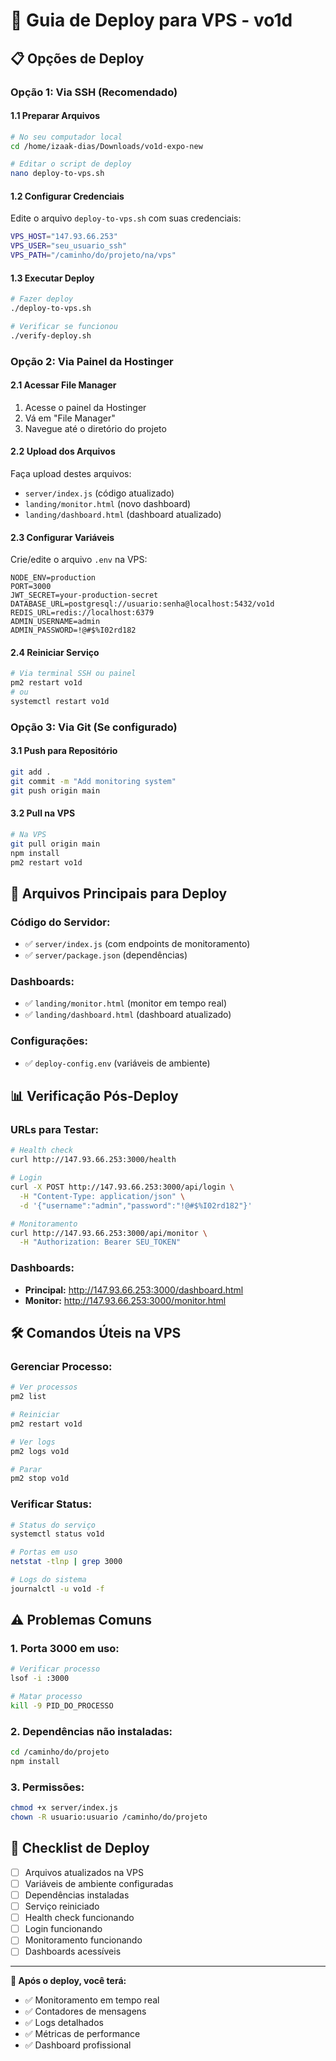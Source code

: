 # 🚀 Guia de Deploy para VPS - vo1d

## 📋 **Opções de Deploy**

### **Opção 1: Via SSH (Recomendado)**

#### **1.1 Preparar Arquivos**
```bash
# No seu computador local
cd /home/izaak-dias/Downloads/vo1d-expo-new

# Editar o script de deploy
nano deploy-to-vps.sh
```

#### **1.2 Configurar Credenciais**
Edite o arquivo `deploy-to-vps.sh` com suas credenciais:
```bash
VPS_HOST="147.93.66.253"
VPS_USER="seu_usuario_ssh"
VPS_PATH="/caminho/do/projeto/na/vps"
```

#### **1.3 Executar Deploy**
```bash
# Fazer deploy
./deploy-to-vps.sh

# Verificar se funcionou
./verify-deploy.sh
```

### **Opção 2: Via Painel da Hostinger**

#### **2.1 Acessar File Manager**
1. Acesse o painel da Hostinger
2. Vá em "File Manager"
3. Navegue até o diretório do projeto

#### **2.2 Upload dos Arquivos**
Faça upload destes arquivos:
- `server/index.js` (código atualizado)
- `landing/monitor.html` (novo dashboard)
- `landing/dashboard.html` (dashboard atualizado)

#### **2.3 Configurar Variáveis**
Crie/edite o arquivo `.env` na VPS:
```env
NODE_ENV=production
PORT=3000
JWT_SECRET=your-production-secret
DATABASE_URL=postgresql://usuario:senha@localhost:5432/vo1d
REDIS_URL=redis://localhost:6379
ADMIN_USERNAME=admin
ADMIN_PASSWORD=!@#$%I02rd182
```

#### **2.4 Reiniciar Serviço**
```bash
# Via terminal SSH ou painel
pm2 restart vo1d
# ou
systemctl restart vo1d
```

### **Opção 3: Via Git (Se configurado)**

#### **3.1 Push para Repositório**
```bash
git add .
git commit -m "Add monitoring system"
git push origin main
```

#### **3.2 Pull na VPS**
```bash
# Na VPS
git pull origin main
npm install
pm2 restart vo1d
```

## 🔧 **Arquivos Principais para Deploy**

### **Código do Servidor:**
- ✅ `server/index.js` (com endpoints de monitoramento)
- ✅ `server/package.json` (dependências)

### **Dashboards:**
- ✅ `landing/monitor.html` (monitor em tempo real)
- ✅ `landing/dashboard.html` (dashboard atualizado)

### **Configurações:**
- ✅ `deploy-config.env` (variáveis de ambiente)

## 📊 **Verificação Pós-Deploy**

### **URLs para Testar:**
```bash
# Health check
curl http://147.93.66.253:3000/health

# Login
curl -X POST http://147.93.66.253:3000/api/login \
  -H "Content-Type: application/json" \
  -d '{"username":"admin","password":"!@#$%I02rd182"}'

# Monitoramento
curl http://147.93.66.253:3000/api/monitor \
  -H "Authorization: Bearer SEU_TOKEN"
```

### **Dashboards:**
- **Principal:** http://147.93.66.253:3000/dashboard.html
- **Monitor:** http://147.93.66.253:3000/monitor.html

## 🛠️ **Comandos Úteis na VPS**

### **Gerenciar Processo:**
```bash
# Ver processos
pm2 list

# Reiniciar
pm2 restart vo1d

# Ver logs
pm2 logs vo1d

# Parar
pm2 stop vo1d
```

### **Verificar Status:**
```bash
# Status do serviço
systemctl status vo1d

# Portas em uso
netstat -tlnp | grep 3000

# Logs do sistema
journalctl -u vo1d -f
```

## ⚠️ **Problemas Comuns**

### **1. Porta 3000 em uso:**
```bash
# Verificar processo
lsof -i :3000

# Matar processo
kill -9 PID_DO_PROCESSO
```

### **2. Dependências não instaladas:**
```bash
cd /caminho/do/projeto
npm install
```

### **3. Permissões:**
```bash
chmod +x server/index.js
chown -R usuario:usuario /caminho/do/projeto
```

## 🎯 **Checklist de Deploy**

- [ ] Arquivos atualizados na VPS
- [ ] Variáveis de ambiente configuradas
- [ ] Dependências instaladas
- [ ] Serviço reiniciado
- [ ] Health check funcionando
- [ ] Login funcionando
- [ ] Monitoramento funcionando
- [ ] Dashboards acessíveis

---

**🚀 Após o deploy, você terá:**
- ✅ Monitoramento em tempo real
- ✅ Contadores de mensagens
- ✅ Logs detalhados
- ✅ Métricas de performance
- ✅ Dashboard profissional





